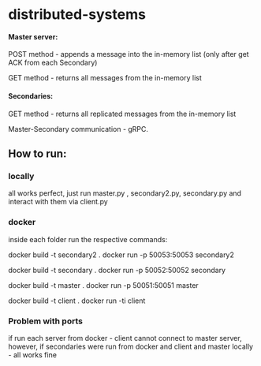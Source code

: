 # distributed-systems

#### Master server:

POST method - appends a message into the in-memory list (only after get ACK from each Secondary) 

GET method - returns all messages from the in-memory list



#### Secondaries:

GET method - returns all replicated messages from the in-memory list

Master-Secondary communication - gRPC.

## How to run:

### locally
all works perfect, just run master.py , secondary2.py, secondary.py and interact with them via client.py

### docker

inside each folder run the respective commands:

docker build -t secondary2 .
docker run -p 50053:50053 secondary2

docker build -t secondary .
docker run -p 50052:50052 secondary

docker build -t master .
docker run -p 50051:50051 master

docker build -t client .
docker run -ti client


### Problem with ports

if run each server from docker - client cannot connect to master server, however, if secondaries were run from docker and client and master locally - all works fine
